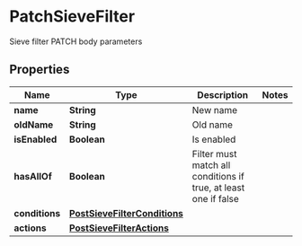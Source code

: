 

# PatchSieveFilter

Sieve filter PATCH body parameters

## Properties

| Name | Type | Description | Notes |
|------------ | ------------- | ------------- | -------------|
|**name** | **String** | New name |  |
|**oldName** | **String** | Old name |  |
|**isEnabled** | **Boolean** | Is enabled |  |
|**hasAllOf** | **Boolean** | Filter must match all conditions if true, at least one if false |  |
|**conditions** | [**PostSieveFilterConditions**](PostSieveFilterConditions.md) |  |  |
|**actions** | [**PostSieveFilterActions**](PostSieveFilterActions.md) |  |  |



